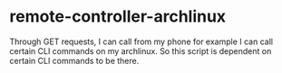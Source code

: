 # remote-controller-archlinux

Through GET requests, I can call from my phone for example I can call certain CLI commands on my archlinux.
So this script is dependent on certain CLI commands to be there.
